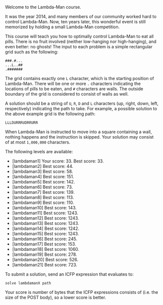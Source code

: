 Welcome to the Lambda-Man course.

It was the year 2014, and many members of our community worked hard to control Lambda-Man. Now, ten years later, this wonderful event is still memorized by holding a small Lambda-Man competition.

This course will teach you how to optimally control Lambda-Man to eat all pills. There is no fruit involved (neither low-hanging nor high-hanging), and even better: no ghosts! The input to each problem is a simple rectangular grid such as the following:

```
###.#...
...L..##
.#######
```

The grid contains exactly one `L` character, which is the starting position of Lambda-Man. There will be one or more `.` characters indicating the locations of pills to be eaten, and `#` characters are walls. The outside boundary of the grid is considered to consist of walls as well.

A solution should be a string of `U`, `R`, `D` and `L` characters (up, right, down, left, respectively) indicating the path to take. For example, a possible solution to the above example grid is the following path:
```
LLLDURRRUDRRURR
```
When Lambda-Man is instructed to move into a square containing a wall, nothing happens and the instruction is skipped. Your solution may consist of at most `1,000,000` characters.

The following levels are available:
* [lambdaman1] Your score: 33. Best score: 33.
* [lambdaman2] Best score: 44.
* [lambdaman3] Best score: 58.
* [lambdaman4] Best score: 151.
* [lambdaman5] Best score: 142.
* [lambdaman6] Best score: 73.
* [lambdaman7] Best score: 139.
* [lambdaman8] Best score: 113.
* [lambdaman9] Best score: 110.
* [lambdaman10] Best score: 143.
* [lambdaman11] Best score: 1243.
* [lambdaman12] Best score: 1243.
* [lambdaman13] Best score: 1243.
* [lambdaman14] Best score: 1242.
* [lambdaman15] Best score: 1243.
* [lambdaman16] Best score: 245.
* [lambdaman17] Best score: 153.
* [lambdaman18] Best score: 1060.
* [lambdaman19] Best score: 278.
* [lambdaman20] Best score: 526.
* [lambdaman21] Best score: 723.

To submit a solution, send an ICFP expression that evaluates to:

```
solve lambdamanX path
```

Your score is number of bytes that the ICFP expressions consists of (i.e. the size of the POST body), so a lower score is better.

